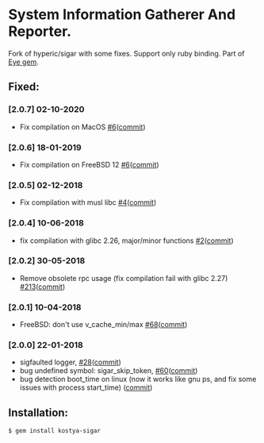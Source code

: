 # System Information Gatherer And Reporter. 

Fork of hyperic/sigar with some fixes. Support only ruby binding. Part of [Eye gem](https://github.com/kostya/eye).

## Fixed:

### [2.0.7] 02-10-2020
* Fix compilation on MacOS [#6](https://github.com/kostya/sigar/issues/8)([commit](https://github.com/kostya/sigar/pull/9/commits/ad39547629fa328e115f7d7bc3c7c358247d1961))

### [2.0.6] 18-01-2019
* Fix compilation on FreeBSD 12 [#6](https://github.com/kostya/sigar/issues/6)([commit](https://github.com/kostya/sigar/commit/2bb67fa1bf6f6f0ddc2626cf028bcc0e4a8cb377))

### [2.0.5] 02-12-2018
* Fix compilation with musl libc [#4](https://github.com/kostya/sigar/pull/4)([commit](https://github.com/kostya/sigar/pull/4/commits/cd07923dd2ed34aca353dfd182f2f85c13853fd9))

### [2.0.4] 10-06-2018
* fix compilation with glibc 2.26, major/minor functions [#2](https://github.com/kostya/sigar/issues/2)([commit](https://github.com/kostya/sigar/commit/a2c67588d0f686e0007dadcaf0e4bbb35c0e1e83))

### [2.0.2] 30-05-2018
* Remove obsolete rpc usage (fix compilation fail with glibc 2.27) [#213](https://github.com/kostya/eye/issues/213)([commit](https://github.com/kostya/sigar/commit/a971b9e8e1443fdf236c5ffa199c1994c05fcd4b))

### [2.0.1] 10-04-2018
* FreeBSD: don't use v_cache_min/max [#68](https://github.com/hyperic/sigar/pull/68)([commit](https://github.com/kostya/sigar/commit/800076db97bcacb1ba90805d740b4f9a5a1d3cca))

### [2.0.0] 22-01-2018
* sigfaulted logger, [#28](https://github.com/hyperic/sigar/pull/28)([commit](https://github.com/kostya/sigar/commit/c2a1af))
* bug undefined symbol: sigar_skip_token, [#60](https://github.com/hyperic/sigar/pull/60)([commit](https://github.com/kostya/sigar/commit/dfe8fe))
* bug detection boot_time on linux (now it works like gnu ps, and fix some issues with process start_time) ([commit](https://github.com/kostya/sigar/commit/660259))


## Installation:

    $ gem install kostya-sigar
